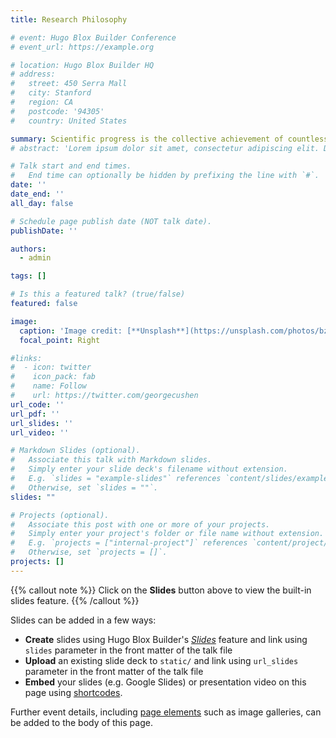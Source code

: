 ```yaml
---
title: Research Philosophy

# event: Hugo Blox Builder Conference
# event_url: https://example.org

# location: Hugo Blox Builder HQ
# address:
#   street: 450 Serra Mall
#   city: Stanford
#   region: CA
#   postcode: '94305'
#   country: United States

summary: Scientific progress is the collective achievement of countless researchers, each passing the torch to the next. In that spirit, I believe my role is not to provide definitive solutions, but rather to build a solid foundation of practical and ethically grounded approaches for deploying intelligent systems in the complexity of real-world environments. My work focuses on contributing frameworks that emphasize adaptability, privacy, and contextual awareness, with the hope that they may serve as concrete tools for future innovation. I believe the true impact of technology lies not only in what is built, but in what it may enable. I aim to contribute to the field not only by informing the design of intelligent systems, but by inspiring continued progress toward making technology truly serve its intended role: improving the safety, equity, and quality of human life. Furthermore, I see a profound need to extend these technologies beyond urban convenience and into the domain of humanitarian aid. The same frameworks developed for analyzing complex scenes could be adapted to assist first responders in disaster relief scenarios, such as in the aftermath of a major earthquake, helping to categorize needs when resources are critically limited. They could also provide tools for humanitarian organizations to document events in other crisis zones in a secure and verifiable manner. Ultimately, I believe it is our collective responsibility as technologists to not only build powerful tools, but to actively envision and advocate for their use in service of human dignity and safety. Meaning lies not in the possession of results, but in the integrity of participation. My ultimate goal is to see deep learning prove valuable in addressing the practical needs of our most vulnerable populations in their most difficult moments.
# abstract: 'Lorem ipsum dolor sit amet, consectetur adipiscing elit. Duis posuere tellusac convallis placerat. Proin tincidunt magna sed ex sollicitudin condimentum. Sed ac faucibus dolor, scelerisque sollicitudin nisi. Cras purus urna, suscipit quis sapien eu, pulvinar tempor diam.'

# Talk start and end times.
#   End time can optionally be hidden by prefixing the line with `#`.
date: ''
date_end: ''
all_day: false

# Schedule page publish date (NOT talk date).
publishDate: ''

authors:
  - admin

tags: []

# Is this a featured talk? (true/false)
featured: false

image:
  caption: 'Image credit: [**Unsplash**](https://unsplash.com/photos/bzdhc5b3Bxs)'
  focal_point: Right

#links:
#  - icon: twitter
#    icon_pack: fab
#    name: Follow
#    url: https://twitter.com/georgecushen
url_code: ''
url_pdf: ''
url_slides: ''
url_video: ''

# Markdown Slides (optional).
#   Associate this talk with Markdown slides.
#   Simply enter your slide deck's filename without extension.
#   E.g. `slides = "example-slides"` references `content/slides/example-slides.md`.
#   Otherwise, set `slides = ""`.
slides: ""

# Projects (optional).
#   Associate this post with one or more of your projects.
#   Simply enter your project's folder or file name without extension.
#   E.g. `projects = ["internal-project"]` references `content/project/deep-learning/index.md`.
#   Otherwise, set `projects = []`.
projects: []
---
```


{{% callout note %}}
Click on the **Slides** button above to view the built-in slides feature.
{{% /callout %}}

Slides can be added in a few ways:

- **Create** slides using Hugo Blox Builder's [_Slides_](https://docs.hugoblox.com/reference/content-types/) feature and link using `slides` parameter in the front matter of the talk file
- **Upload** an existing slide deck to `static/` and link using `url_slides` parameter in the front matter of the talk file
- **Embed** your slides (e.g. Google Slides) or presentation video on this page using [shortcodes](https://docs.hugoblox.com/reference/markdown/).

Further event details, including [page elements](https://docs.hugoblox.com/reference/markdown/) such as image galleries, can be added to the body of this page.
